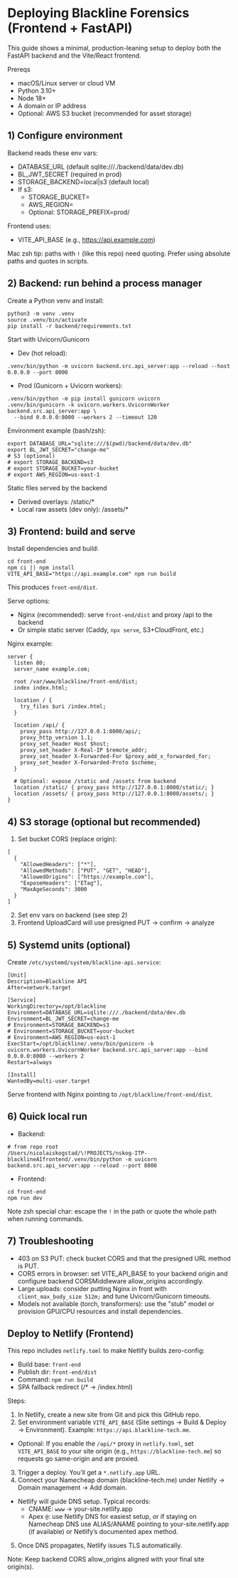 # Deploying Blackline Forensics (Frontend + FastAPI)

This guide shows a minimal, production-leaning setup to deploy both the FastAPI backend and the Vite/React frontend.

Prereqs
- macOS/Linux server or cloud VM
- Python 3.10+
- Node 18+
- A domain or IP address
- Optional: AWS S3 bucket (recommended for asset storage)

## 1) Configure environment

Backend reads these env vars:
- DATABASE_URL (default sqlite:///./backend/data/dev.db)
- BL_JWT_SECRET (required in prod)
- STORAGE_BACKEND=local|s3 (default local)
- If s3:
  - STORAGE_BUCKET=<your-bucket>
  - AWS_REGION=<aws-region>
  - Optional: STORAGE_PREFIX=prod/

Frontend uses:
- VITE_API_BASE (e.g., https://api.example.com)

Mac zsh tip: paths with `!` (like this repo) need quoting. Prefer using absolute paths and quotes in scripts.

## 2) Backend: run behind a process manager

Create a Python venv and install:
```
python3 -m venv .venv
source .venv/bin/activate
pip install -r backend/requirements.txt
```

Start with Uvicorn/Gunicorn
- Dev (hot reload):
```
.venv/bin/python -m uvicorn backend.src.api_server:app --reload --host 0.0.0.0 --port 8000
```
- Prod (Gunicorn + Uvicorn workers):
```
.venv/bin/python -m pip install gunicorn uvicorn
.venv/bin/gunicorn -k uvicorn.workers.UvicornWorker backend.src.api_server:app \
  --bind 0.0.0.0:8000 --workers 2 --timeout 120
```

Environment example (bash/zsh):
```
export DATABASE_URL="sqlite:///$(pwd)/backend/data/dev.db"
export BL_JWT_SECRET="change-me"
# S3 (optional)
# export STORAGE_BACKEND=s3
# export STORAGE_BUCKET=your-bucket
# export AWS_REGION=us-east-1
```

Static files served by the backend
- Derived overlays: /static/*
- Local raw assets (dev only): /assets/*

## 3) Frontend: build and serve

Install dependencies and build:
```
cd front-end
npm ci || npm install
VITE_API_BASE="https://api.example.com" npm run build
```
This produces `front-end/dist`.

Serve options:
- Nginx (recommended): serve `front-end/dist` and proxy /api to the backend
- Or simple static server (Caddy, `npx serve`, S3+CloudFront, etc.)

Nginx example:
```
server {
  listen 80;
  server_name example.com;

  root /var/www/blackline/front-end/dist;
  index index.html;

  location / {
    try_files $uri /index.html;
  }

  location /api/ {
    proxy_pass http://127.0.0.1:8000/api/;
    proxy_http_version 1.1;
    proxy_set_header Host $host;
    proxy_set_header X-Real-IP $remote_addr;
    proxy_set_header X-Forwarded-For $proxy_add_x_forwarded_for;
    proxy_set_header X-Forwarded-Proto $scheme;
  }

  # Optional: expose /static and /assets from backend
  location /static/ { proxy_pass http://127.0.0.1:8000/static/; }
  location /assets/ { proxy_pass http://127.0.0.1:8000/assets/; }
}
```

## 4) S3 storage (optional but recommended)

1) Set bucket CORS (replace origin):
```
[
  {
    "AllowedHeaders": ["*"],
    "AllowedMethods": ["PUT", "GET", "HEAD"],
    "AllowedOrigins": ["https://example.com"],
    "ExposeHeaders": ["ETag"],
    "MaxAgeSeconds": 3000
  }
]
```
2) Set env vars on backend (see step 2)
3) Frontend UploadCard will use presigned PUT -> confirm -> analyze

## 5) Systemd units (optional)

Create `/etc/systemd/system/blackline-api.service`:
```
[Unit]
Description=Blackline API
After=network.target

[Service]
WorkingDirectory=/opt/blackline
Environment=DATABASE_URL=sqlite:///./backend/data/dev.db
Environment=BL_JWT_SECRET=change-me
# Environment=STORAGE_BACKEND=s3
# Environment=STORAGE_BUCKET=your-bucket
# Environment=AWS_REGION=us-east-1
ExecStart=/opt/blackline/.venv/bin/gunicorn -k uvicorn.workers.UvicornWorker backend.src.api_server:app --bind 0.0.0.0:8000 --workers 2
Restart=always

[Install]
WantedBy=multi-user.target
```

Serve frontend with Nginx pointing to `/opt/blackline/front-end/dist`.

## 6) Quick local run

- Backend:
```
# from repo root
/Users/nicolaiskogstad/\!PROJECTS/nskog-ITP-blacklineAIfrontend/.venv/bin/python -m uvicorn backend.src.api_server:app --reload --port 8000
```
- Frontend:
```
cd front-end
npm run dev
```
Note zsh special char: escape the `!` in the path or quote the whole path when running commands.

## 7) Troubleshooting

- 403 on S3 PUT: check bucket CORS and that the presigned URL method is PUT.
- CORS errors in browser: set VITE_API_BASE to your backend origin and configure backend CORSMiddleware allow_origins accordingly.
- Large uploads: consider putting Nginx in front with `client_max_body_size 512m;` and tune Uvicorn/Gunicorn timeouts.
- Models not available (torch, transformers): use the "stub" model or provision GPU/CPU resources and install dependencies.

## Deploy to Netlify (Frontend)

This repo includes `netlify.toml` to make Netlify builds zero-config:

- Build base: `front-end`
- Publish dir: `front-end/dist`
- Command: `npm run build`
- SPA fallback redirect (/* → /index.html)

Steps:
1) In Netlify, create a new site from Git and pick this GitHub repo.
2) Set environment variable `VITE_API_BASE` (Site settings → Build & Deploy → Environment). Example: `https://api.blackline-tech.me`.
  - Optional: If you enable the `/api/*` proxy in `netlify.toml`, set `VITE_API_BASE` to your site origin (e.g., `https://blackline-tech.me`) so requests go same-origin and are proxied.
3) Trigger a deploy. You’ll get a `*.netlify.app` URL.
4) Connect your Namecheap domain (blackline-tech.me) under Netlify → Domain management → Add domain.
  - Netlify will guide DNS setup. Typical records:
    - CNAME: `www` → your-site.netlify.app
    - Apex `@`: use Netlify DNS for easiest setup, or if staying on Namecheap DNS use ALIAS/ANAME pointing to your-site.netlify.app (if available) or Netlify’s documented apex method.
5) Once DNS propagates, Netlify issues TLS automatically.

Note: Keep backend CORS allow_origins aligned with your final site origin(s).
